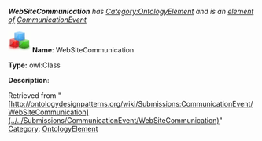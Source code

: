 ___WebSiteCommunication__ has [Category:OntologyElement](../../Category/OntologyElement "Category:OntologyElement") and is an [element of](../../Property/ElementOf "Property:ElementOf") [CommunicationEvent](../../Submissions/CommunicationEvent "Submissions:CommunicationEvent")_


  




[![Class](../../images/thumb/2/27/Class.gif/45px-Class.gif)](../../Image/Class.gif "Class")
__Name__: WebSiteCommunication 


__Type:__ owl:Class 


__Description__: 





Retrieved from "[http://ontologydesignpatterns.org/wiki/Submissions:CommunicationEvent/WebSiteCommunication](../../Submissions/CommunicationEvent/WebSiteCommunication)"
 [Category](http://ontologydesignpatterns.org/wiki/Special:Categories "Special:Categories"): [OntologyElement](../../Category/OntologyElement "Category:OntologyElement")